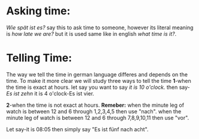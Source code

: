 # Asking time:
  *Wie spät ist es?* say this to ask time to someone, however its literal meaning is *how late we are?*
but it is used same like in english *what time is it?*.

# Telling Time:
The way we tell the time in german language differes and depends on the time. To make it more clear we will study
three ways to tell the time
**1**-when the time is exact at hours.
let say you want to say *it is 10 o'clock.* then say-*Es ist zehn*
it is 4 o'clock-Es ist vier.
  
**2**-when the time is not exact at hours.
**Remeber:** when the minute leg of watch is between 12 and 6 through 1,2,3,4,5 then use "nach".
when the minute leg of watch is between 12 and 6 through 7,8,9,10,11 then use "vor".
           
Let say-it is 08:05 then simply say "Es ist fünf nach acht".

